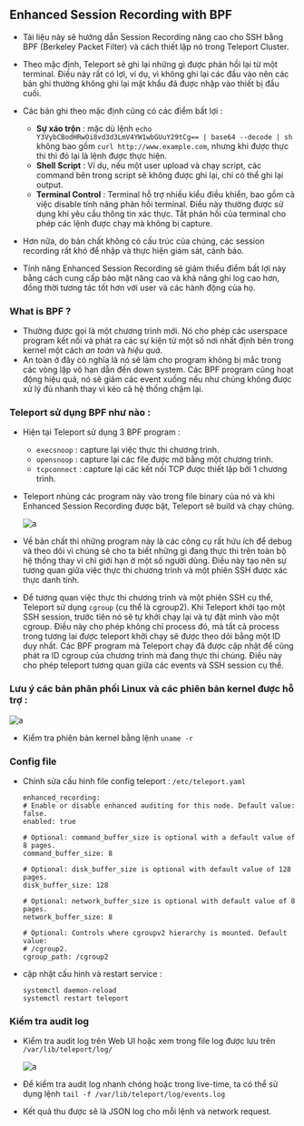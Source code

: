 ## Enhanced Session Recording with BPF

- Tài liệu này sẽ hướng dẫn Session Recording nâng cao cho SSH bằng BPF (Berkeley Packet Filter) và cách thiết lập nó trong Teleport Cluster.
- Theo mặc định, Teleport sẽ ghi lại những gì được phản hồi lại từ một terminal. Điều này rất có lợi, ví dụ, vì không ghi lại các đầu vào nên các bản ghi thường không ghi lại mật khẩu đã được nhập vào thiết bị đầu cuối.
- Các bản ghi theo mặc định cũng có các điểm bất lợi :

    - **Sự xáo trộn** : mặc dù lệnh `echo Y3VybCBodHRwOi8vd3d3LmV4YW1wbGUuY29tCg== | base64 --decode | sh` không bao gồm `curl http://www.example.com`, nhưng khi được thực thi thì đó lại là lệnh được thực hiện.
    - **Shell Script** : Ví dụ, nếu một user upload và chạy script, các command bên trong script sẽ không được ghi lại, chỉ có thể ghi lại output.
    - **Terminal Control** : Terminal hỗ trợ nhiều kiểu điều khiển, bao gồm cả việc disable tính năng phản hồi terminal. Điều này thường được sử dụng khi yêu cầu thông tin xác thực. Tắt phản hồi của terminal cho phép các lệnh được chạy mà không bị capture.

- Hơn nữa, do bản chất không có cấu trúc của chúng, các session recording rất khó để nhập và thực hiện giám sát, cảnh báo. 
- Tính năng Enhanced Session Recording sẽ giảm thiểu điểm bất lợi này bằng cách cung cấp bảo mật nâng cao và khả năng ghi log cao hơn, đồng thời tương tác tốt hơn với user và các hành động của họ.

### What is BPF ?

- Thường được gọi là một chương trình mới. Nó cho phép các userspace program kết nối và phát ra các sự kiện từ một số nơi nhất định bên trong kernel một cách *an toàn* và *hiệu quả*.
- An toàn ở đây có nghĩa là nó sẽ làm cho program không bị mắc trong các vòng lặp vô hạn dẫn đến down system. Các BPF program cũng hoạt động hiệu quả, nó sẽ giảm các event xuống nếu như chúng không được xử lý đủ nhanh thay vì kéo cả hệ thống chậm lại.

### Teleport sử dụng BPF như nào :

- Hiện tại Teleport sử dụng 3 BPF program :

    - `execsnoop` : capture lại việc thực thi chương trình.
    - `opensnoop` : capture lại các file được mở bằng một chương trình.
    - `tcpconnect` : capture lại các kết nối TCP được thiết lập bởi 1 chương trình.

- Teleport nhúng các program này vào trong file binary của nó và khi Enhanced Session Recording được bật, Teleport sẽ build và chạy chúng.

    ![a](https://imgur.com/q2JfHcZ.png)

- Về bản chất thì những program này là các công cụ rất hứu ích để debug và theo dõi vì chúng sẽ cho ta biết những gì đang thực thi trên toàn bộ hệ thống thay vì chỉ giới hạn ở một số người dùng. Điều này tạo nên sự tương quan giữa việc thực thi chương trình và một phiên SSH được xác thực danh tính.
- Để tương quan việc thực thi chương trình và một phiên SSH cụ thể, Teleport sử dụng `cgroup` (cụ thể là cgroup2). Khi Teleport khởi tạo một SSH session, trước tiên nó sẽ tự khởi chạy lại và tự đặt mình vào một cgroup. Điều này cho phép không chỉ process đó, mà tất cả process trong tương lai được teleport khởi chạy sẽ được theo dõi bằng một ID duy nhất. Các BPF program mà Teleport chạy đã được cập nhật để cũng phát ra ID cgroup của chương trình mà đang thực thi chúng. Điều này cho phép teleport tương quan giữa các events và SSH session cụ thể.

### Lưu ý các bản phân phối Linux và các phiên bản kernel được hỗ trợ :

    
![a](https://imgur.com/kIS6tnO.png)

- Kiểm tra phiên bản kernel bằng lệnh `uname -r`

### Config file

- Chỉnh sửa cấu hình file config teleport : `/etc/teleport.yaml`
    ```
    enhanced_recording:
    # Enable or disable enhanced auditing for this node. Default value: false.
    enabled: true

    # Optional: command_buffer_size is optional with a default value of 8 pages.
    command_buffer_size: 8

    # Optional: disk_buffer_size is optional with default value of 128 pages.
    disk_buffer_size: 128

    # Optional: network_buffer_size is optional with default value of 8 pages.
    network_buffer_size: 8

    # Optional: Controls where cgroupv2 hierarchy is mounted. Default value:
    # /cgroup2.
    cgroup_path: /cgroup2
    ```

- cập nhật cấu hình và restart service :
    ```
    systemctl daemon-reload
    systemctl restart teleport
    ```

### Kiểm tra audit log

- Kiểm tra audit log trên Web UI hoặc xem trong file log được lưu trên `/var/lib/teleport/log/`

    ![a](https://imgur.com/RnIrNOi.png)

- Để kiểm tra audit log nhanh chóng hoặc trong live-time, ta có thể sử dụng lệnh `tail -f /var/lib/teleport/log/events.log`
- Kết quả thu được sẽ là JSON log cho mỗi lệnh và network request.